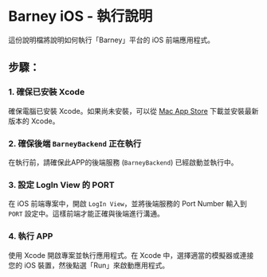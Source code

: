 # Barney iOS - 執行說明

這份說明檔將說明如何執行「Barney」平台的 iOS 前端應用程式。

## 步驟：

### 1. 確保已安裝 Xcode
確保電腦已安裝 Xcode。如果尚未安裝，可以從 [Mac App Store](https://apps.apple.com/us/app/xcode/id497799835?mt=12) 下載並安裝最新版本的 Xcode。

### 2. 確保後端 `BarneyBackend` 正在執行
在執行前，請確保此APP的後端服務 (`BarneyBackend`) 已經啟動並執行中。

### 3. 設定 LogIn View 的 PORT
在 iOS 前端專案中，開啟 `LogIn View`，並將後端服務的 Port Number 輸入到 `PORT` 設定中。這樣前端才能正確與後端進行溝通。

### 4. 執行 APP
使用 Xcode 開啟專案並執行應用程式。在 Xcode 中，選擇適當的模擬器或連接您的 iOS 裝置，然後點選「Run」來啟動應用程式。
